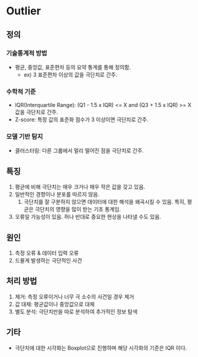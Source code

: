 # Outlier

## 정의
### 기술통계적 방법
* 평균, 중앙값, 표준편차 등의 요약 통계를 통해 정의함.
	* ex) 3 표준편차 이상의 값을 극단치로 간주.


### 수학적 기준
* IQR(Interquartile Range): (Q1 - 1.5 x IQR) <= X and (Q3 + 1.5 x IQR) >= X 값을 극단치로 간주.
* Z-score: 특정 값의 표준화 점수가 3 이상이면 극단치로 간주.

### 모델 기반 탐지
* 클러스터링: 다른 그룹에서 멀리 떨어진 점을 극단치로 간주.



## 특징
1. 평균에 비해 극단치는 매우 크거나 매우 작은 값을 갖고 있음.
2. 일반적인 경향이나 분포를 따르지 않음. 
	1. 극단치를 잘 구분하지 않으면 데이터에 대한 해석을 왜곡시킬 수 있음.
	   특히, 평균은 극단치의 영향을 많이 받는 기초 통계임.
3. 오류일 가능성이 있음. 허나 반대로 중요한 현상을 나타낼 수도 있음.


## 원인
1. 측정 오류 & 데이터 입력 오류
2. 드물게 발생하는 극단적인 사건


## 처리 방법
1. 제거: 측정 오류이거나 너무 극 소수의 사건일 경우 제거
2. 값 대체: 평균값이나 중앙값으로 대체
3. 별도 분석: 극단치만을 따로 분석하여 추가적인 정보 탐색


## 기타
* 극단치에 대한 시각화는 Boxplot으로 진행하며 해당 시각화의 기준은 IQR 이다.
